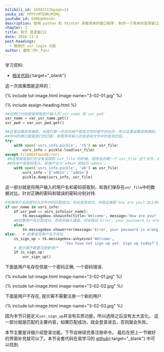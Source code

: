 ```yaml
---
bilibili_id: 16942112&page=14
youku_id: XMTYxMTE0NjM1Mg
youtube_id: E9REgHVes6c
description: 使用 python 和 tkinter 来做简单的窗口程序. 制作一个简单的登录窗口练习.
chapter: 3
title: 例子 登录窗口2
date: 2016-11-3
post-headings:
  - 触发的 usr_login 功能
author: 潘雨 (Mr_Pan)
---
```


学习资料:
  * [相关代码](https://github.com/MorvanZhou/tutorials/tree/master/tkinterTUT/tk14_login_example){:target="_blank"}



这一次效果图是这样的：

{% include tut-image.html image-name="3-02-01.jpg" %}






{% include assign-heading.html %}

```python
##这两行代码就是获取用户输入的`usr_name`和`usr_pwd`
usr_name = var_usr_name.get()
usr_pwd = var_usr_pwd.get()

##这里设置异常捕获，当我们第一次访问用户信息文件时是不存在的，所以这里设置异常捕获。
##中间的两行就是我们的匹配，即程序将输入的信息和文件中的信息匹配。
try:
    with open('usrs_info.pickle', 'rb') as usr_file:
        usrs_info = pickle.load(usr_file)
except FileNotFoundError:
 ##这里就是我们在没有读取到`usr_file`的时候，程序会创建一个`usr_file`这个文件，并将管理员
 ##的用户和密码写入，即用户名为`admin`密码为`admin`。
    with open('usrs_info.pickle', 'wb') as usr_file:
        usrs_info = {'admin': 'admin'}
        pickle.dump(usrs_info, usr_file)

```

这一部分就是将用户输入的用户名和密码获取到，和我们保存在`usr_file`中的数据对比。针对正确的密码和错误的密码分别对待.

```python
#如果用户名和密码与文件中的匹配成功，则会登录成功，并跳出弹窗`how are you?`加上你的用户名。
if usr_name in usrs_info:
    if usr_pwd == usrs_info[usr_name]:
        tk.messagebox.showinfo(title='Welcome', message='How are you? ' + usr_name)
    ##如果用户名匹配成功，而密码输入错误，则会弹出'Error, your password is wrong, try again.'
    else:
        tk.messagebox.showerror(message='Error, your password is wrong, try again.')
else:   # 如果发现用户名不存在
    is_sign_up = tk.messagebox.askyesno('Welcome',
                           'You have not sign up yet. Sign up today?')
    # 提示需不需要注册新用户
    if is_sign_up:
        usr_sign_up()
```

下面是用户名存在但是一个密码正确, 一个密码错误.

{% include tut-image.html image-name="3-02-01.jpg" %}

{% include tut-image.html image-name="3-02-02.jpg" %}



下面是用户不存在, 提示需不需要注册一个新的用户.

{% include tut-image.html image-name="3-02-03.jpg" %}

因为本节只是定义`usr_sign_up`并没有实质功能，所以选择之后没有太大变化。
这一部分就是匹配的主要内容，如果匹配成功，就会登录进去，否则就会失败。


本节主要是详细介绍登录功能，下节会继续完善注册命令。
最后在把上一节做好的界面补充就可以了。本节全套代码在易学习的 [github](https://github.com/MorvanZhou/tutorials/tree/master/tkinterTUT/tk14_login_example){:target="_blank"} 中可以找到.
